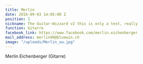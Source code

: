 ```yaml
---
title: Merlin
date: 2016-09-03 14:05:00 Z
position: 1
nickname: The Guitar-Wizzard v2 this is only a test, really
function: Gitarre
facebook_link: https://www.facebook.com/merlin.eichenberger
mail_address: merlin99@bluewin.ch
image: "/uploads/Merlin_sw.jpg"
---
```


Merlin Eichenberger (Gitarre)